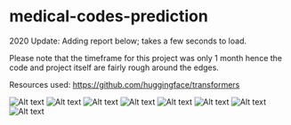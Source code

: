 # medical-codes-prediction

2020 Update: Adding report below; takes a few seconds to load. 

Please note that the timeframe for this project was only 1 month hence the code and project itself are fairly rough around the edges.

Resources used: https://github.com/huggingface/transformers

![Alt text](/report/page1.png?raw=true "Report")
![Alt text](/report/page2.png?raw=true "Report")
![Alt text](/report/page3.png?raw=true "Report")
![Alt text](/report/page4.png?raw=true "Report")
![Alt text](/report/page5.png?raw=true "Report")
![Alt text](/report/page6.png?raw=true "Report")
![Alt text](/report/page7.png?raw=true "Report")
![Alt text](/report/page8.png?raw=true "Report")


